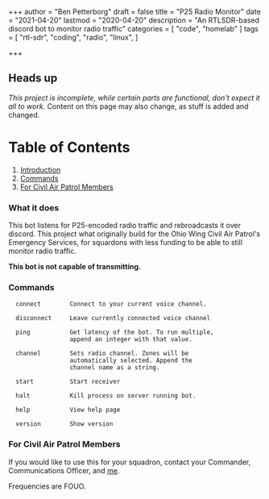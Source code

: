 +++
author = "Ben Petterborg"
draft = false
title = "P25 Radio Monitor"
date = "2021-04-20"
lastmod = "2020-04-20"
description = "An RTLSDR-based discord bot to monitor radio traffic"
categories = [
    "code",
    "homelab"
]
tags = [
    "rtl-sdr",
    "coding",
    "radio",
    "linux",
]

+++

## Heads up
*This project is incomplete, while certain parts are functional, don't expect it all to work.*
Content on this page may also change, as stuff is added and changed.


Table of Contents
=================
1. [Introduction](#introduction)
2. [Commands](#commands)
3. [For Civil Air Patrol Members](#for-civil-air-patrol-members)

### What it does

This bot listens for P25-encoded radio traffic and rebroadcasts
it over discord. This project what originally build for the
Ohio Wing Civil Air Patrol's Emergency Services, for squardons
with less funding to be able to still monitor radio traffic.

**This bot is not capable of transmitting.**

### Commands

```
  connect        Connect to your current voice channel.

  disconnect     Leave currently connected voice channel

  ping           Get latency of the bot. To run multiple,
                 append an integer with that value.

  channel        Sets radio channel. Zones will be
                 automatically selected. Append the
                 channel name as a string.

  start          Start receiver

  halt           Kill process on server running bot.

  help           View help page

  version        Show version

```


### For Civil Air Patrol Members

If you would like to use this for your squadron, contact your Commander,
Communications Officer, and [me](mailto:benjamin.petterborg@ohwg.cap.gov). 

Frequencies are FOUO.